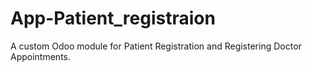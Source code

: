 # App-Patient_registraion
A custom Odoo module for Patient Registration and Registering Doctor Appointments.
